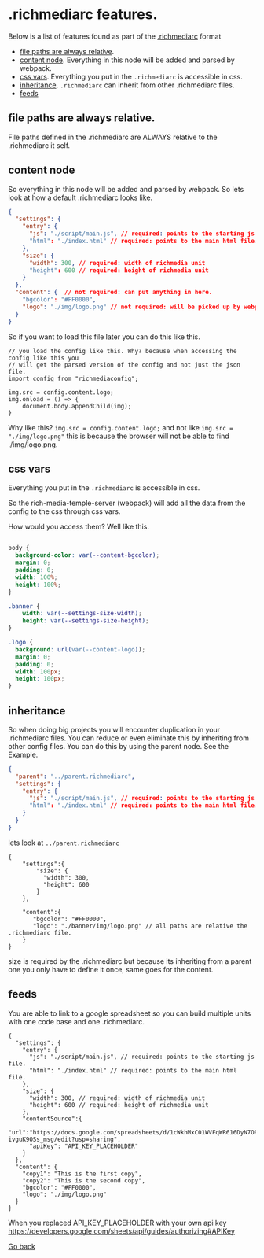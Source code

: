 # .richmediarc features.

Below is a list of features found as part of the [.richmediarc](./richmediarc.md) format

 - [file paths are always relative](#file-paths-are-always-relative).
 - [content node](content-node). Everything in this node will be added and parsed by webpack.
 - [css vars](#css-vars). Everything you put in the `.richmediarc` is accessible in css.
 - [inheritance](#inheritance). `.richmediarc` can inherit from other .richmediarc files.
 - [feeds](#feeds)

## file paths are always relative.
File paths defined in the .richmediarc are ALWAYS relative to the .richmediarc it self.

## content node

So everything in this node will be added and parsed by webpack. So lets look at how a default .richmediarc looks like.

```json
{
  "settings": {
    "entry": {
      "js": "./script/main.js", // required: points to the starting js file.
      "html": "./index.html" // required: points to the main html file.
    },
    "size": {
      "width": 300, // required: width of richmedia unit
      "height": 600 // required: height of richmedia unit
    }
  },
  "content": {  // not required: can put anything in here.
    "bgcolor": "#FF0000", 
    "logo": "./img/logo.png" // not required: will be picked up by webpack and png minified.
  }
}
```

So if you want to load this file later you can do this like this.

```es6
// you load the config like this. Why? because when accessing the config like this you 
// will get the parsed version of the config and not just the json file. 
import config from "richmediaconfig";

img.src = config.content.logo;
img.onload = () => {
    document.body.appendChild(img);
}
```

Why like this? `img.src = config.content.logo;` and not like `img.src = "./img/logo.png"` this is because the browser 
will not be able to find ./img/logo.png.

## css vars
Everything you put in the `.richmediarc` is accessible in css.

So the rich-media-temple-server (webpack) will add all the data from the config to the css through css vars.

How would you access them? Well like this.

```css

body {
  background-color: var(--content-bgcolor);
  margin: 0;
  padding: 0;
  width: 100%;
  height: 100%;
}

.banner {
    width: var(--settings-size-width);
    height: var(--settings-size-height);
}

.logo {
  background: url(var(--content-logo));
  margin: 0;
  padding: 0;
  width: 100px;
  height: 100px;
}
```

## inheritance 

So when doing big projects you will encounter duplication in your .richmediarc files. You can reduce or even eliminate 
this by inheriting from other config files. You can do this by using the parent node. See the Example.

```json
{
  "parent": "../parent.richmediarc",
  "settings": {
    "entry": {
      "js": "./script/main.js", // required: points to the starting js file.
      "html": "./index.html" // required: points to the main html file.
    }
  }
}
```

lets look at `../parent.richmediarc`

```
{
    "settings":{
        "size": {
          "width": 300, 
          "height": 600
        }
    },

    "content":{
       "bgcolor": "#FF0000", 
       "logo": "./banner/img/logo.png" // all paths are relative the .richmediarc file.
    }
}
```

size is required by the .richmediarc but because its inheriting from a parent one you only have to define it 
once, same goes for the content.

## feeds
You are able to link to a google spreadsheet so you can build multiple units with one code base and one .richmediarc.

```
{
  "settings": {
    "entry": {
      "js": "./script/main.js", // required: points to the starting js file.
      "html": "./index.html" // required: points to the main html file.
    },
    "size": {
      "width": 300, // required: width of richmedia unit
      "height": 600 // required: height of richmedia unit
    },
    "contentSource":{
      "url":"https://docs.google.com/spreadsheets/d/1cWkhMxC01WVFqWR616DyN7OPvtatD-ivguK9OSs_msg/edit?usp=sharing",
      "apiKey": "API_KEY_PLACEHOLDER"
    }
  },
  "content": {
    "copy1": "This is the first copy",
    "copy2": "This is the second copy",
    "bgcolor": "#FF0000", 
    "logo": "./img/logo.png"
  }
}
```

When you replaced API_KEY_PLACEHOLDER with your own api key https://developers.google.com/sheets/api/guides/authorizing#APIKey

[Go back](./richmediarc.md/#richmediarc)